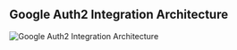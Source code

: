 ## Google Auth2 Integration Architecture

![Google Auth2 Integration Architecture](https://i.imgur.com/4yY2kBn.png)